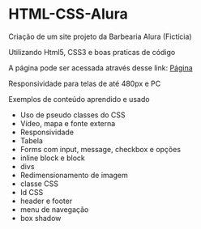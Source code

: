 # HTML-CSS-Alura
Criação de um site projeto da Barbearia Alura (Fictícia)

Utilizando Html5, CSS3 e boas praticas de código

A página pode ser acessada através desse link: [Página](https://pedrohalvess.github.io/HTML-CSS-Alura/)

Responsividade para telas de até 480px e PC

Exemplos de conteúdo aprendido e usado
- Uso de pseudo classes do CSS
- Vídeo, mapa e fonte externa
- Responsividade
- Tabela
- Forms com input, message, checkbox e opções
- inline block e block
- divs
- Redimensionamento de imagem
- classe CSS
- Id CSS
- header e footer
- menu de navegação
- box shadow
